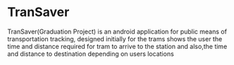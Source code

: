 # TranSaver
 TranSaver(Graduation Project) is an android application for public means of transportation tracking, designed initially for the trams shows the user the time and distance required for tram to arrive to the station and also,the time and distance to destination depending on users locations
